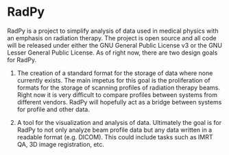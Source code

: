 # RadPy #

RadPy is a project to simplify analysis of data used in medical physics with an emphasis on radiation therapy. The project is open source and all code will be released under either the GNU General Public License v3 or the GNU Lesser General Public License. As of right now, there are two design goals for RadPy.

1. The creation of a standard format for the storage of data where none currently exists. The main impetus for this goal is the proliferation of formats for the storage of scanning profiles of radiation therapy beams. Right now it is very difficult to compare profiles between systems from different vendors. RadPy will hopefully act as a bridge between systems for profile and other data.

2. A tool for the visualization and analysis of data. Ultimately the goal is for RadPy to not only analyze beam profile data but any data written in a readable format (e.g. DICOM). This could include tasks such as IMRT QA, 3D image registration, etc.